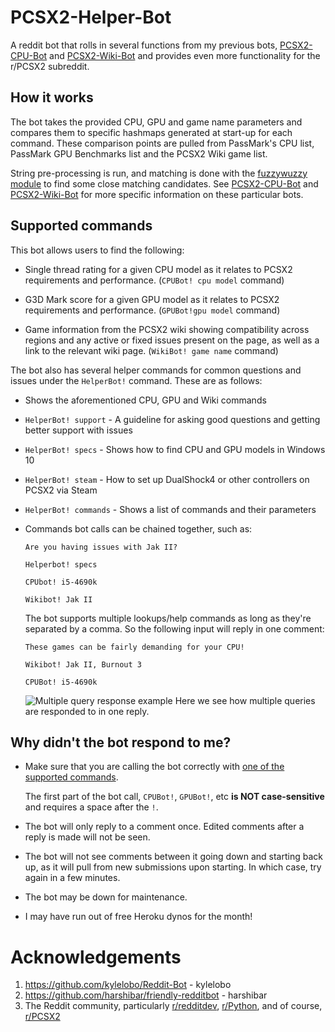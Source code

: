 # PCSX2-Helper-Bot
A reddit bot that rolls in several functions from my previous bots, [PCSX2-CPU-Bot](https://github.com/Pixxel123/PCSX2-CPU-Bot) and [PCSX2-Wiki-Bot](https://github.com/Pixxel123/PCSX2-Wiki-Bot) and provides even more functionality for the r/PCSX2 subreddit.

## How it works

The bot takes the provided CPU, GPU and game name parameters and compares them to specific hashmaps generated at start-up for each command. These comparison points are pulled from PassMark's CPU list, PassMark GPU Benchmarks list and the PCSX2 Wiki game list.

String pre-processing is run, and matching is done with the [fuzzywuzzy module](https://github.com/seatgeek/fuzzywuzzy) to find some close matching candidates. See [PCSX2-CPU-Bot](https://github.com/Pixxel123/PCSX2-CPU-Bot) and [PCSX2-Wiki-Bot](https://github.com/Pixxel123/PCSX2-Wiki-Bot) for more specific information on these particular bots.

## Supported commands

This bot allows users to find the following:

* Single thread rating for a given CPU model as it relates to PCSX2 requirements and performance. (`CPUBot! cpu model` command)

* G3D Mark score for a given GPU model as it relates to PCSX2 requirements and performance. (`GPUBot!gpu model` command)

* Game information from the PCSX2 wiki showing compatibility across regions and any active or fixed issues present on the page, as well as a link to the relevant wiki page. (`WikiBot! game name` command)

The bot also has several helper commands for common questions and issues under the `HelperBot!` command. These are as follows:

* Shows the aforementioned CPU, GPU and Wiki commands

* `HelperBot! support` - A guideline for asking good questions and getting better support with issues

* `HelperBot! specs` - Shows how to find CPU and GPU models in Windows 10

* `HelperBot! steam` - How to set up DualShock4 or other controllers on PCSX2 via Steam

* `HelperBot! commands` - Shows a list of commands and their parameters

* Commands bot calls can be chained together, such as:
   ```
   Are you having issues with Jak II?

   Helperbot! specs

   CPUbot! i5-4690k

   Wikibot! Jak II
   ```
   The bot supports multiple lookups/help commands as long as they're separated by a comma. So the following input will reply in one comment:

   ```
   These games can be fairly demanding for your CPU!

   Wikibot! Jak II, Burnout 3

   CPUBot! i5-4690k
   ```
   ![Multiple query response example](https://i.imgur.com/1J3Ba30.png)
   Here we see how multiple queries are responded to in one reply.

## Why didn't the bot respond to me?

* Make sure that you are calling the bot correctly with [one of the supported commands](https://github.com/Pixxel123/PCSX2-Helper-Bot/blob/master/README.md#supported-commands).

  The first part of the bot call, `CPUBot!`, `GPUBot!`, etc **is NOT case-sensitive** and requires a space after the `!`.

* The bot will only reply to a comment once. Edited comments after a reply is made will not be seen.

* The bot will not see comments between it going down and starting back up, as it will pull from new submissions upon starting. In which case, try again in a few minutes.

* The bot may be down for maintenance.

* I may have run out of free Heroku dynos for the month!

# Acknowledgements

1. https://github.com/kylelobo/Reddit-Bot - kylelobo
2. https://github.com/harshibar/friendly-redditbot - harshibar
3. The Reddit community, particularly [r/redditdev](https://old.reddit.com/r/redditdev/), [r/Python](https://old.reddit.com/r/python/), and of course, [r/PCSX2](https://old.reddit.com/r/pcsx2/)

